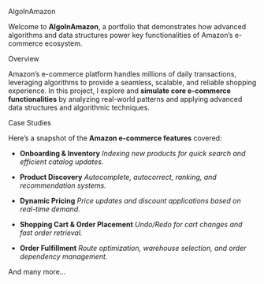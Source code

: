 AlgoInAmazon

Welcome to **AlgoInAmazon**, a portfolio that demonstrates how advanced algorithms and data structures power key functionalities of Amazon’s e-commerce ecosystem.

 Overview

Amazon’s e-commerce platform handles millions of daily transactions, leveraging algorithms to provide a seamless, scalable, and reliable shopping experience. In this project, I explore and **simulate core e-commerce functionalities** by analyzing real-world patterns and applying advanced data structures and algorithmic techniques.

Case Studies

Here’s a snapshot of the **Amazon e-commerce features** covered:

* **Onboarding & Inventory**
  *Indexing new products for quick search and efficient catalog updates.*

* **Product Discovery**
  *Autocomplete, autocorrect, ranking, and recommendation systems.*

* **Dynamic Pricing**
  *Price updates and discount applications based on real-time demand.*

* **Shopping Cart & Order Placement**
  *Undo/Redo for cart changes and fast order retrieval.*

* **Order Fulfillment**
  *Route optimization, warehouse selection, and order dependency management.*

And many more...


